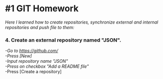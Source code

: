 # #1 GIT Homework  
*Here I learned how to create repositories, synchronize external and internal repositories and push file to them:*
### 4. Create an external repository named "JSON".

*-Go to https://github.com/*  
*-Press [New]*  
*-Input repository name "JSON"*  
*-Press on checkbox "Add a README file"*  
-Press [Create a repository]  


